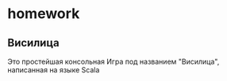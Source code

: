# homework
## Висилица
Это простейшая консольная Игра под названием "Висилица", написанная на языке Scala
